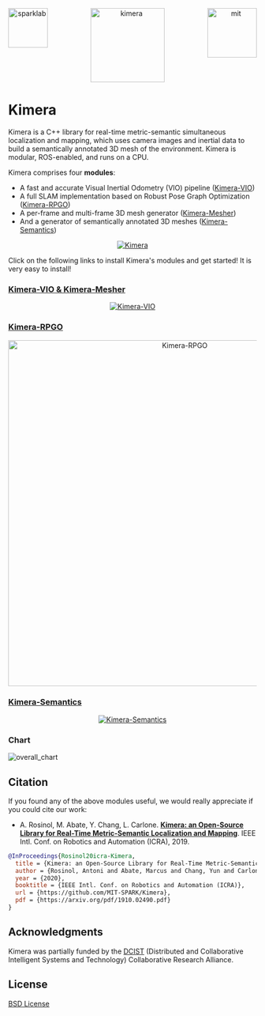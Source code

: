 <div align="center">
  <a href="http://mit.edu/sparklab/">
    <img align="left" src="docs/media/sparklab_logo.png" width="80" alt="sparklab">
  </a>
  <a href="https://www.mit.edu/~arosinol/">
    <img align="center" src="docs/media/kimeravio_logo.png" width="150" alt="kimera">
  </a>
  <a href="https://mit.edu">
    <img align="right" src="docs/media/mit.png" width="100" alt="mit">
  </a>
</div>

# Kimera

Kimera is a C++ library for real-time metric-semantic simultaneous localization and mapping, which uses camera images and inertial data to build a semantically annotated 3D mesh of the environment. Kimera is modular, ROS-enabled, and runs on a CPU.

Kimera comprises four **modules**:
- A fast and accurate Visual Inertial Odometry (VIO) pipeline ([Kimera-VIO](https://github.com/MIT-SPARK/Kimera-VIO))
- A full SLAM implementation based on Robust Pose Graph Optimization ([Kimera-RPGO](https://github.com/MIT-SPARK/Kimera-RPGO))
- A per-frame and multi-frame 3D mesh generator ([Kimera-Mesher](https://github.com/MIT-SPARK/Kimera-VIO))
- And a generator of semantically annotated 3D meshes ([Kimera-Semantics](https://github.com/MIT-SPARK/Kimera-Semantics))

<p align="center">
    <a href="https://www.youtube.com/watch?v=-5XxXRABXJs">
    <img src="docs/media/kimera_thumbnail.png" alt="Kimera">
    </a>
</p>

Click on the following links to install Kimera's modules and get started! It is very easy to install!

### [Kimera-VIO & Kimera-Mesher](https://github.com/MIT-SPARK/Kimera-VIO)

<div align="center">
    <a href="https://github.com/MIT-SPARK/Kimera-VIO">
      <img src="docs/media/kimeravio_ROS_mesh.gif" alt="Kimera-VIO">
   </a>
</div>

### [Kimera-RPGO](https://github.com/MIT-SPARK/Kimera-RPGO)

<div align="center">
  <a href="https://github.com/MIT-SPARK/Kimera-RPGO">
    <img src="docs/media/RPGO.png" width="700" alt="Kimera-RPGO">
  </a>
</div>

### [Kimera-Semantics](https://github.com/MIT-SPARK/Kimera-Semantics)

<div align="center">
  <a href="https://github.com/MIT-SPARK/Kimera-Semantics">
    <img src="docs/media/kimera_semantics.gif" alt="Kimera-Semantics">
  </a>
</div>

### Chart

![overall_chart](./docs/media/kimera_chart_23.jpeg)

## Citation
If you found any of the above modules useful, we would really appreciate if you could cite our work:

 - A. Rosinol, M. Abate, Y. Chang, L. Carlone. [**Kimera: an Open-Source Library for Real-Time Metric-Semantic Localization and Mapping**](https://arxiv.org/abs/1910.02490). IEEE Intl. Conf. on Robotics and Automation (ICRA), 2019.
 
 ```bibtex
 @InProceedings{Rosinol20icra-Kimera,
   title = {Kimera: an Open-Source Library for Real-Time Metric-Semantic Localization and Mapping},
   author = {Rosinol, Antoni and Abate, Marcus and Chang, Yun and Carlone, Luca},
   year = {2020},
   booktitle = {IEEE Intl. Conf. on Robotics and Automation (ICRA)},
   url = {https://github.com/MIT-SPARK/Kimera},
   pdf = {https://arxiv.org/pdf/1910.02490.pdf}
 }
```

## Acknowledgments

Kimera was partially funded by the [DCIST](https://www.dcist.org/) (Distributed and Collaborative Intelligent Systems and Technology) Collaborative Research Alliance. 

## License

[BSD License](LICENSE.BSD)

